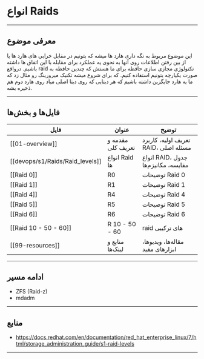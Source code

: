 #  انواع Raids

---
##  معرفی موضوع

این موضوع مربوط به نگه داری هارد ها میشه که بتونیم در مقابل خرابی های هارد ها یا از بین رفتن اطلاعات روی آنها به نحوی یه عملکرد برای مقابله با این اتفاق ها داشته باشیم. درواقع raid تکنولوژی مجازی سازی حافظه برای ما هستش که چندین حافظه به صورت یکپارچه بتونیم استفاده کنیم. که برای شروع میشه تکنیک میرورینگ رو مثال زد که ما یه هارد جایگزین داشته باشیم که هر دیتایی که روی دیتا اصلی میاد روی هارد دوم هم ذخیره بشه.

---

##  فایل‌ها و بخش‌ها

| فایل                            | عنوان             | توضیح                                |
| ------------------------------- | ----------------- | ------------------------------------ |
| [[01-overview]]                 | مقدمه و تعریف کلی | تعریف اولیه، کاربرد RAID، مسئله اصلی |
| [[devops/s1/Raids/Raid_levels]] | انواع Raid ها     | انواع RAID، جدول مقایسه، مکانیزم‌ها  |
| [[Raid 0]]                      | R0                | توضیحات Raid 0                       |
| [[Raid 1]]                      | R1                | توضیحات Raid 1                       |
| [[Raid 4]]                      | R4                | توضیحات Raid 4                       |
| [[Raid 5]]                      | R5                | توضیحات Raid 5                       |
| [[Raid 6]]                      | R6                | توضیحات Raid 6                       |
| [[Raid 10 - 50 - 60]]           | R 10 - 50 - 60    | raid های  ترکیبی                     |
| [[99-resources]]                | منابع و لینک‌ها   | مقاله‌ها، ویدیوها، ابزارهای مفید     |

---
##  ادامه مسیر

- ZFS (Raid-z)
- mdadm
---
##  منابع 

- https://docs.redhat.com/en/documentation/red_hat_enterprise_linux/7/html/storage_administration_guide/s1-raid-levels
---

